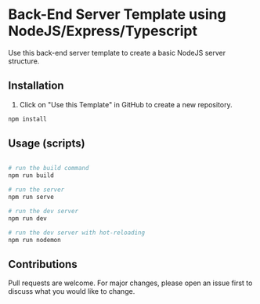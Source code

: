 # Back-End Server Template using NodeJS/Express/Typescript

Use this back-end server template to create a basic NodeJS server structure.

## Installation

1. Click on "Use this Template" in GitHub to create a new repository.

```bash
npm install
```

## Usage (scripts)

```bash

# run the build command
npm run build

# run the server
npm run serve

# run the dev server
npm run dev

# run the dev server with hot-reloading
npm run nodemon
```

## Contributions

Pull requests are welcome. For major changes, please open an issue first
to discuss what you would like to change.
